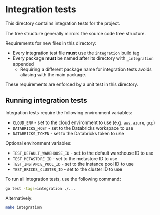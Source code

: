 # Integration tests

This directory contains integration tests for the project.

The tree structure generally mirrors the source code tree structure.

Requirements for new files in this directory:
* Every integration test file **must** use the `integration` build tag
* Every package **must** be named after its directory with `_integration` appended
  * Requiring a different package name for integration tests avoids aliasing with the main package.

These requirements are enforced by a unit test in this directory.

## Running integration tests

Integration tests require the following environment variables:
* `CLOUD_ENV` - set to the cloud environment to use (e.g. `aws`, `azure`, `gcp`)
* `DATABRICKS_HOST` - set to the Databricks workspace to use
* `DATABRICKS_TOKEN` - set to the Databricks token to use

Optional environment variables:
* `TEST_DEFAULT_WAREHOUSE_ID` - set to the default warehouse ID to use
* `TEST_METASTORE_ID` - set to the metastore ID to use
* `TEST_INSTANCE_POOL_ID` - set to the instance pool ID to use
* `TEST_BRICKS_CLUSTER_ID` - set to the cluster ID to use

To run all integration tests, use the following command:

```bash
go test -tags=integration ./...
```

Alternatively:

```bash
make integration
```
